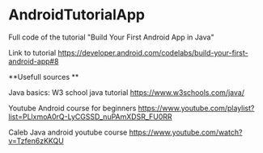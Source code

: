 # AndroidTutorialApp
Full code of the tutorial "Build Your First Android App in Java"

Link to tutorial
https://developer.android.com/codelabs/build-your-first-android-app#8


**Usefull sources
**

Java basics: W3 school  java tutorial
https://www.w3schools.com/java/


Youtube Android course for beginners
https://www.youtube.com/playlist?list=PLlxmoA0rQ-LyCGSSD_nuPAmXDSR_FU0RR

Caleb Java android youtube course
https://www.youtube.com/watch?v=Tzfen6zKKQU

